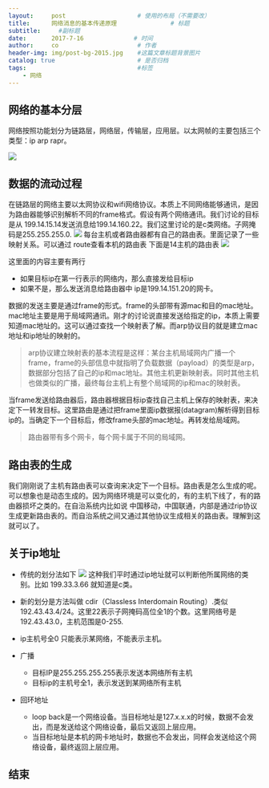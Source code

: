 ```yaml
---
layout:     post                    # 使用的布局（不需要改）
title:      网络消息的基本传递原理               # 标题 
subtitle:     #副标题
date:       2017-7-16              # 时间
author:     co                      # 作者
header-img: img/post-bg-2015.jpg    #这篇文章标题背景图片
catalog: true                       # 是否归档
tags:                               #标签
    - 网络
---
```

## 网络的基本分层
网络按照功能划分为链路层，网络层，传输层，应用层。以太网帧的主要包括三个类型：ip arp rapr。

![](https://gitee.com/whatplane/resource/raw/master/img/wz_20190315183915-min.png)

## 数据的流动过程
在链路层的网络主要以太网协议和wifi网络协议。本质上不同网络能够通讯，是因为路由器能够识别解析不同的frame格式。假设有两个网络通讯。我们讨论的目标是从 199.14.15.14发送消息给199.14.160.22。我们这里讨论的是c类网络。子网掩码是255.255.255.0.
![](https://gitee.com/whatplane/resource/raw/master/img/zj_20190315100008-min.png)
每台主机或者路由器都有自己的路由表。里面记录了一些映射关系。可以通过 route查看本机的路由表
下面是14主机的路由表
![](https://gitee.com/whatplane/resource/raw/master/img/zi_20190315101226.png)

这里面的内容主要有两行
- 如果目标ip在第一行表示的网络内，那么直接发给目标ip
- 如果不是，那么发送消息给路由器中 ip是199.14.151.20的网卡。

数据的发送主要是通过frame的形式。frame的头部带有源mac和目的mac地址。mac地址主要是用于局域网通讯。刚才的讨论说直接发送给指定的ip，本质上需要知道mac地址的。这可以通过查找一个映射表了解。而arp协议目的就是建立mac地址和ip地址的映射的。
> arp协议建立映射表的基本流程是这样：某台主机局域网内广播一个frame，frame的头部信息中就指明了负载数据（payload）的类型是arp，数据部分包括了自己的ip和mac地址。其他主机更新映射表。同时其他主机也做类似的广播，最终每台主机上有整个局域网的ip和mac的映射表。

当frame发送给路由器后，路由器根据目标ip查找自己主机上保存的映射表，来决定下一转发目标。这里路由是通过把frame里面ip数据报(datagram)解析得到目标ip的。当确定下一个目标后，修改frame头部的mac地址。再转发给局域网。

> 路由器带有多个网卡，每个网卡属于不同的局域网。

## 路由表的生成
我们刚刚说了主机有路由表可以查询来决定下一个目标。路由表是怎么生成的呢。可以想象也是动态生成的。因为网络环境是可以变化的，有的主机下线了，有的路由器损坏之类的。在自治系统内比如说 中国移动，中国联通，内部是通过rip协议生成更新路由表的。而自治系统之间又通过其他协议生成相关的路由表。理解到这就可以了。

## 关于ip地址
- 传统的划分法如下
![](https://gitee.com/whatplane/resource/raw/master/img/xx_20190316095300-min.png)
这种我们平时通过ip地址就可以判断他所属网络的类别。比如 199.33.3.66 就知道是c类。
- 新的划分是方法叫做 cdir（Classless Interdomain Routing）.类似192.43.43.4/24。这里22表示子网掩码高位全1的个数。这里网络号是192.43.43.0，主机范围是0-255.
- ip主机号全0 只能表示某网络，不能表示主机。
- 广播
  - 目标IP是255.255.255.255表示发送本网络所有主机
  - 目标ip的主机号全1，表示发送到某网络所有主机

- 回环地址
  - loop back是一个网络设备。当目标地址是127.x.x.x的时候，数据不会发出，而是发送给这个网络设备，最后又返回上层应用。
  - 当目标地址是本机的网卡地址时，数据也不会发出，同样会发送给这个网络设备，最终返回上层应用。




## 结束